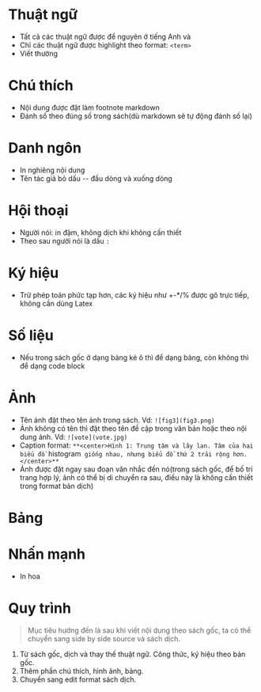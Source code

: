# Thuật ngữ

- Tất cả các thuật ngữ được để nguyên ở tiếng Anh và
- Chỉ các thuật ngữ được highlight theo format: `<term>`
- Viết thường

# Chú thích

- Nội dung được đặt làm footnote markdown
- Đánh số theo đúng số trong sách(dù markdown sẽ tự động đánh số lại)

# Danh ngôn

- In nghiêng nội dung
- Tên tác giả bỏ dấu -- đầu dòng và xuống dòng

# Hội thoại

- Người nói: in đậm, không dịch khi không cần thiết 
- Theo sau người nói là dấu `: `

# Ký hiệu

- Trừ phép toán phức tạp hơn, các ký hiệu như +-\*/% được gõ trực tiếp, không cần dùng Latex

# Số liệu 
- Nếu trong sách gốc ở dạng bảng kẻ ô thì để dạng bảng, còn không thì để dạng code block

# Ảnh

- Tên ảnh đặt theo tên ảnh trong sách. Vd: `![fig3](fig3.png)`
- Ảnh không có tên thì đặt theo tên đề cập trong văn bản hoặc theo nội dung ảnh. Vd: `![vote](vote.jpg)`
- Caption format: `**<center>Hình 1: Trung tâm và lây lan. Tâm của hai biểu đồ `histogram` giống nhau, nhưng biểu đồ thứ 2 trải rộng hơn.</center>**`
- Ảnh được đặt ngay sau đoạn văn nhắc đến nó(trong sách gốc, để bố trí trang hợp lý, ảnh có thể bị di chuyển ra sau, điều này là không cần thiết trong format bản dịch)

# Bảng

# Nhấn mạnh

- In hoa

# Quy trình 
> Mục tiêu hướng đến là sau khi viết nội dung theo sách gốc, ta có thể chuyển sang side by side source và sách dịch.
1. Từ sách gốc, dịch và thay thế thuật ngữ. Công thức, ký hiệu theo bản gốc.
2. Thêm phần chú thích, hình ảnh, bảng.
3. Chuyển sang edit format sách dịch.
